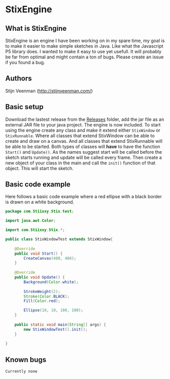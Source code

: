 # StixEngine

## What is StixEngine
StixEngine is an engine I have been working on in my spare time, my goal is to make it easier to make simple sketches in Java. Like what the Javascript P5 library does. I wanted to make it easy to use yet usefull. It will probably be far from optimal and might contain a ton of bugs. Please create an issue if you found a bug.

## Authors
Stijn Veenman (http://stijnveenman.com/)

## Basic setup
Download the lastest release from the [Releases](https://github.com/Stiixxy/StixEngine/tree/master/Releases) folder, add the jar file as an external JAR file to your java project.
The engine is now included. To start using the engine create any class and make it extend either `StixWindow` or `StixRunnable`. Where all classes that extend StixWindow can be able to create and draw on a canvas. And all classes that extend StixRunnable will be able to be started. Both types of classes will **have** to have the function `Start()` and `Update()`. As the names suggest start will be called before the sketch starts running and update will be called every frame. Then create a new object of your class in the main and call the `init()` function of that object. This will start the sketch. 

## Basic code example
Here follows a basic code example where a red ellipse with a black border is drawn on a white background.
```Java
package com.Stiixxy.Stix.test;

import java.awt.Color;

import com.Stiixxy.Stix.*;

public class StixWindowTest extends StixWindow{
	
	@Override
	public void Start() {
		CreateCanvas(400, 400);
	}
	
	@Override
	public void Update() {
		Background(Color.white);
		
		StrokeWeight(2);
		Stroke(Color.BLACK);
		Fill(Color.red);

        Ellipse(10, 10, 100, 100);
	}
	
	public static void main(String[] args) {
		new StixWindowTest().init();
	}
	
}

```

## Known bugs
`Currently none`